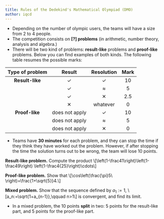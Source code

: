 ```yaml
---
title: Rules of the Dedekind's Mathematical Olympiad (DMO)
author: iqcd
---
```


* Depending on the number of olympic users, the teams will have a size from 2 to 4 people.
* The competition consists on **[?] problems** (in arithmetic, number theory, analysis and algebra.)
* There will be two kind of problems: **result-like** problems and **proof-like** problems. Below you can find examples of both kinds. The following table resumes the possible marks:

|Type of problem       | Result | Resolution | Mark |
|:-------------:|:--------:|:------------:|:------:|
| **Result-like** | ✓     | ✓         | 10   |
|             | ✓     | ≈          | 5    |
|             | ✓     | ✕          | 2.5  |
|             |✕        | whatever           | 0    |
| **Proof-like**  | does not apply      | ✓         | 10   |
|             | does not apply      | ≈         | 5    |
|             | does not apply      | ✕          | 0    |

* Teams have **30 minutes** for each problem, and they can stop the time if they think they have worked out the problem. However, if after stopping the time the solution turns out to be wrong, the team will lose 10 points. 

<span class="capsule">**Result-like problem.**</span> Compute the product
\\[\left(1-\frac41\right)\left(1-\frac49\right)
\left(1-\frac4{25}\right)\cdots\\]

<span class="capsule">**Proof-like problem.**</span> Show that
\\[\cos\left(\frac{\pi}5\ \right)=\frac{1+\sqrt{5}}4.\\]

<span class="capsule">**Mixed problem.**</span> Show that the sequence defined by $a_1:=1$,
\\[a_n:=\sqrt{1+a_{n-1}},\qquad n>1\\]
is convergent, and find its limit.

* In a mixed problem, the 10 points **split** in two: 5 points for the result-like part, and 5 points for the proof-like part. 


